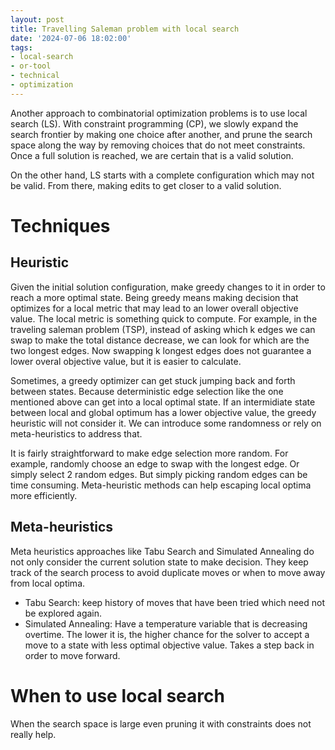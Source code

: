 ```yaml
---
layout: post
title: Travelling Saleman problem with local search
date: '2024-07-06 18:02:00'
tags:
- local-search
- or-tool
- technical
- optimization
---
```


Another approach to combinatorial optimization problems is to use local search (LS). With constraint programming (CP), we slowly expand the search frontier by making one choice after another, and prune the search space along the way by removing choices that do not meet constraints. Once a full solution is reached, we are certain that is a valid solution. 

On the other hand, LS starts with a complete configuration which may not be valid. From there, making edits to get closer to a valid solution. 

# Techniques 

## Heuristic 

Given the initial solution configuration, make greedy changes to it in order to reach a more optimal state. Being greedy means making decision that optimizes for a local metric that may lead to an lower overall objective value. The local metric is something quick to compute. For example, in the traveling saleman problem (TSP), instead of asking which k edges we can swap to make the total distance decrease, we can look for which are the two longest edges. Now swapping k longest edges does not guarantee a lower overal objective value, but it is easier to calculate. 

Sometimes, a greedy optimizer can get stuck jumping back and forth between states. Because deterministic edge selection like the one mentioned above can get into a local optimal state. If an intermidiate state between local and global optimum has a lower objective value, the greedy heuristic will not consider it. We can introduce some randomness or rely on meta-heuristics to address that. 

It is fairly straightforward to make edge selection more random. For example, randomly choose an edge to swap with the longest edge. Or simply select 2 random edges. But simply picking random edges can be time consuming. Meta-heuristic methods can help escaping local optima more efficiently. 

## Meta-heuristics

Meta heuristics approaches like Tabu Search and Simulated Annealing do not only consider the current solution state to make decision. They keep track of the search process to avoid duplicate moves or when to move away from local optima. 
- Tabu Search: keep history of moves that have been tried which need not be explored again. 
- Simulated Annealing: Have a temperature variable that is decreasing overtime. The lower it is, the higher chance for the solver to accept a move to a state with less optimal objective value. Takes a step back in order to move forward. 

# When to use local search

When the search space is large even pruning it with constraints does not really help. 